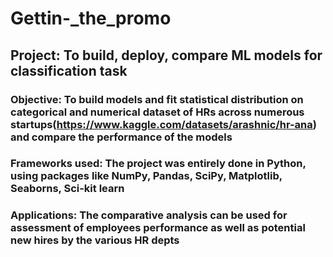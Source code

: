 # Gettin-_the_promo
## Project: To build, deploy, compare ML models for classification task
### Objective: To build models and fit statistical distribution on categorical and numerical dataset of HRs across numerous startups(https://www.kaggle.com/datasets/arashnic/hr-ana) and compare the performance of the models
### Frameworks used: The project was entirely done in Python, using packages like NumPy, Pandas, SciPy, Matplotlib, Seaborns, Sci-kit learn
### Applications: The comparative analysis can be used for assessment of employees performance as well as potential new hires by the various HR depts
